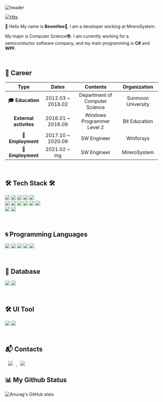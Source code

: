 ![header](https://capsule-render.vercel.app/api?text=BeomBeom%JoJo!&fontSize=20&rotate=-30)

[![Hits](https://hits.seeyoufarm.com/api/count/incr/badge.svg?url=https%3A%2F%2Fgithub.com%2FJoBeomHee&count_bg=%2379C83D&title_bg=%23555555&icon=&icon_color=%23E7E7E7&title=hits&edge_flat=false)](https://hits.seeyoufarm.com)

👋 Hello My name is **BeomHee🧑**, I am a developer working at MireroSystem.

My major is Computer Science📚. I am currently working for a semiconductor software company, and my main programming is **C#** and **WPF**.

<br/>

## **💜 Career**
| **Type**   |      **Dates**      |  **Contents** |  **Organization** |
|:----------:|:-------------:|:------:|:------:|
| **🎓 Education** |  2012.03 ~ 2018.02 | Department of Computer Science | Sunmoon University |
| **External activites** |    2016.01 ~ 2016.09   |   Windows Programmer Level 2  | Bit Education |
| **🏢Employment** |    2017.10 ~ 2020.09   |   SW Engineer  | Winforsys |
| **🏢Employment** |    2021.02 ~ ing   |   SW Engineer  | MireroSystem |

<br/>

## **🛠 Tech Stack 🛠**
<img src="https://img.shields.io/badge/Csharp-blue?logo=C Sharp&logoColor=white"/></a>
<img src="https://img.shields.io/badge/Python-3766AB?style=flat-square&logo=Python&logoColor=white"/></a>
<img src="https://img.shields.io/badge/TensorFlow-yellow?style=flat-square&logo=TensorFlow&logoColor=FF6F00"/></a>
<img src="https://img.shields.io/badge/Keras-red?style=flat-square&logo=Keras&logoColor=#D00000"/></a>
<img src="https://img.shields.io/badge/Oracle-red?style=flat-square&logo=Oracle&logoColor=#F80000"/></a> <br/>
<img src="https://img.shields.io/badge/MySQL-yellow?style=flat-square&logo=MySQL&logoColor=#4479A1"/></a>
<img src="https://img.shields.io/badge/Docker-Black?style=flat-square&logo=Docker&logoColor=#2496ED"/></a>
<img src="https://img.shields.io/badge/Git-blue?style=flat-square&logo=Git&logoColor=#F05032"/></a>
<img src="https://img.shields.io/badge/GitHub-blue?style=flat-square&logo=GitHub&logoColor=#181717"/></a>
<img src="https://img.shields.io/badge/GitLab-blue?style=flat-square&logo=GitLab&logoColor=#FCA121"/></a>
<img src="https://img.shields.io/badge/DevExpress-green?style=flat-square&logo=DevExpress&logoColor=#FF7200"/></a> <br/>
<img src="https://img.shields.io/badge/Visual Studio-purple?style=flat-square&logo=Visual Studio&logoColor=#5C2D91"/></a>
<img src="https://img.shields.io/badge/Visual Studio Code-blue?style=flat-square&logo=Visual Studio Code&logoColor=#007ACC"/></a>


<br/>

## **🌀 Programming Languages**

<img src="https://img.shields.io/badge/C%23-%E2%98%85%E2%98%85%E2%98%85%E2%98%85%E2%98%86-blue"/></a> 
<img src="https://img.shields.io/badge/Python-%E2%98%85%E2%98%85%E2%98%86%E2%98%86%E2%98%86-blue"/></a>
<img src="https://img.shields.io/badge/TensorFlow-%E2%98%85%E2%98%85%E2%98%86%E2%98%86%E2%98%86-red"/></a>
<img src="https://img.shields.io/badge/SQL-%E2%98%85%E2%98%85%E2%98%85%E2%98%86%E2%98%86-orange"/></a> 
<img src="https://img.shields.io/badge/JAVA-%E2%98%85%E2%98%85%E2%98%86%E2%98%86%E2%98%86-brightgreen"/></a>

<br/>

## **📃 Database**
<img src="https://img.shields.io/badge/Oracle11g-%E2%98%85%E2%98%85%E2%98%85%E2%98%86%E2%98%86-red"/></a> 
<img src="https://img.shields.io/badge/MSSQL-%E2%98%85%E2%98%85%E2%98%85%E2%98%86%E2%98%86-blue"/></a>

<br/>

## **🛠 UI Tool**
<img src="https://img.shields.io/badge/WinForms-%E2%98%85%E2%98%85%E2%98%85%E2%98%85%E2%98%86-blue"/></a> 
<img src="https://img.shields.io/badge/WPF-%E2%98%85%E2%98%85%E2%98%85%E2%98%85%E2%98%86-blue"/></a>

<br/>


## **📬 Contacts**
<a href="https://www.instagram.com/beombeomjojo/">
    <img 
        src="http://img.shields.io/badge/-Instagram-black?style=flat&logo=Instagram&link=https://instagram.com/alpox.dev/"
        style="height : auto; margin-left : 10px; margin-right : 10px;"/>
</a>
<a href="https://afsdzvcx123.tistory.com/">
    <img 
        src="http://img.shields.io/badge/-Tech%20Blog-655ced?style=flat&logo=github&link=https://alpox.kr"
        style="height : auto; margin-left : 10px; margin-right : 10px;"/>
</a>

<br/>


## **📊 My Github Status**

![Anurag's GitHub stats](https://github-readme-stats.vercel.app/api?username=JoBeomHee&show_icons=true&theme=radical)

<br/>

